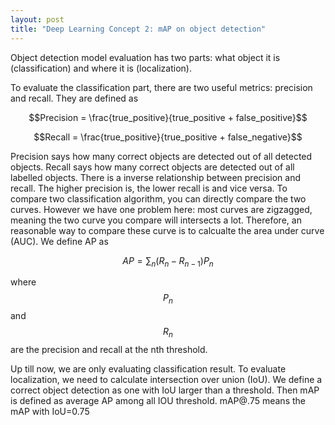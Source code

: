 ```yaml
---
layout: post
title: "Deep Learning Concept 2: mAP on object detection"
---
```


Object detection model evaluation has two parts: what object it is (classification) and where it is (localization).

To evaluate the classification part, there are two useful metrics: precision and recall. They are defined as 

$$Precision = \frac{true_positive}{true_positive + false_positive}$$

$$Recall = \frac{true_positive}{true_positive + false_negative}$$

Precision says how many correct objects are detected out of all detected objects. Recall says how many correct objects are detected out of all labelled objects. There is a inverse relationship between precision and recall. The higher precision is, the lower recall is and vice versa. To compare two classification algorithm, you can directly compare the two curves. However we have one problem here: most curves are zigzagged, meaning the two curve you compare will intersects a lot. Therefore, an reasonable way to compare these curve is to calcualte the area under curve (AUC). We define AP as

$$AP = \sum_{n} (R_{n} - R_{n-1})P_{n}$$

where $$P_{n}$$ and $$R_{n}$$ are the precision and recall at the nth threshold.

Up till now, we are only evaluating classification result. To evaluate localization, we need to calculate intersection over union (IoU). We define a correct object detection as one with IoU larger than a threshold. Then mAP is defined as average AP among all IOU threshold. mAP@.75 means the mAP with IoU=0.75